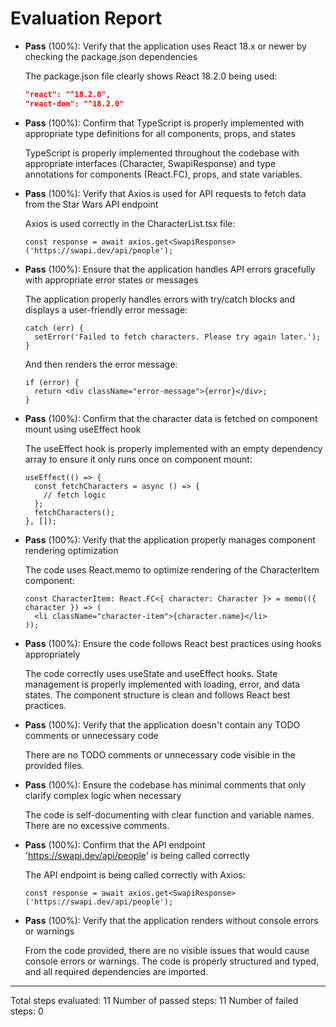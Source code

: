 # Evaluation Report

- **Pass** (100%): Verify that the application uses React 18.x or newer by checking the package.json dependencies
  
  The package.json file clearly shows React 18.2.0 being used:
  ```json
  "react": "^18.2.0",
  "react-dom": "^18.2.0"
  ```

- **Pass** (100%): Confirm that TypeScript is properly implemented with appropriate type definitions for all components, props, and states
  
  TypeScript is properly implemented throughout the codebase with appropriate interfaces (Character, SwapiResponse) and type annotations for components (React.FC), props, and state variables.

- **Pass** (100%): Verify that Axios is used for API requests to fetch data from the Star Wars API endpoint
  
  Axios is used correctly in the CharacterList.tsx file:
  ```tsx
  const response = await axios.get<SwapiResponse>('https://swapi.dev/api/people');
  ```

- **Pass** (100%): Ensure that the application handles API errors gracefully with appropriate error states or messages
  
  The application properly handles errors with try/catch blocks and displays a user-friendly error message:
  ```tsx
  catch (err) {
    setError('Failed to fetch characters. Please try again later.');
  }
  ```
  
  And then renders the error message:
  ```tsx
  if (error) {
    return <div className="error-message">{error}</div>;
  }
  ```

- **Pass** (100%): Confirm that the character data is fetched on component mount using useEffect hook
  
  The useEffect hook is properly implemented with an empty dependency array to ensure it only runs once on component mount:
  ```tsx
  useEffect(() => {
    const fetchCharacters = async () => {
      // fetch logic
    };
    fetchCharacters();
  }, []);
  ```

- **Pass** (100%): Verify that the application properly manages component rendering optimization
  
  The code uses React.memo to optimize rendering of the CharacterItem component:
  ```tsx
  const CharacterItem: React.FC<{ character: Character }> = memo(({ character }) => (
    <li className="character-item">{character.name}</li>
  ));
  ```

- **Pass** (100%): Ensure the code follows React best practices using hooks appropriately
  
  The code correctly uses useState and useEffect hooks. State management is properly implemented with loading, error, and data states. The component structure is clean and follows React best practices.

- **Pass** (100%): Verify that the application doesn't contain any TODO comments or unnecessary code
  
  There are no TODO comments or unnecessary code visible in the provided files.

- **Pass** (100%): Ensure the codebase has minimal comments that only clarify complex logic when necessary
  
  The code is self-documenting with clear function and variable names. There are no excessive comments.

- **Pass** (100%): Confirm that the API endpoint 'https://swapi.dev/api/people' is being called correctly
  
  The API endpoint is being called correctly with Axios:
  ```tsx
  const response = await axios.get<SwapiResponse>('https://swapi.dev/api/people');
  ```

- **Pass** (100%): Verify that the application renders without console errors or warnings
  
  From the code provided, there are no visible issues that would cause console errors or warnings. The code is properly structured and typed, and all required dependencies are imported.

---

Total steps evaluated: 11
Number of passed steps: 11
Number of failed steps: 0